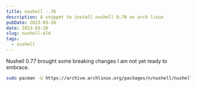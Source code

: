 ```yaml
---
title: nushell -.76
description: A snippet to install nushell 0.76 on arch linux
pubDate: 2023-03-26
date: 2023-03-26
slug: nushell-old
tags:
  - nushell
---
```

Nushell 0.77 brought some breaking changes I am not yet ready to embrace.

```sh
sudo pacman -U https://archive.archlinux.org/packages/n/nushell/nushell-0.76.0-1-x86_64.pkg.tar.zst
```
